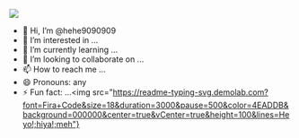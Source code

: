 ![](https://komarev.com/ghpvc/?username=hehe9090909)
- 👋 Hi, I’m @hehe9090909
- 👀 I’m interested in ...
- 🌱 I’m currently learning ...
- 💞️ I’m looking to collaborate on ...
- 📫 How to reach me ...
- 😄 Pronouns: any
- ⚡ Fun fact: ...<img src="https://readme-typing-svg.demolab.com?font=Fira+Code&size=18&duration=3000&pause=500&color=4EADDB&background=000000&center=true&vCenter=true&height=100&lines=Heyo!;hiya!;meh"}
<!---
hehe9090909/hehe9090909 is a ✨ special ✨ repository because its `README.md` (this file) appears on your GitHub profile.
You can click the Preview link to take a look at your changes.
--->
